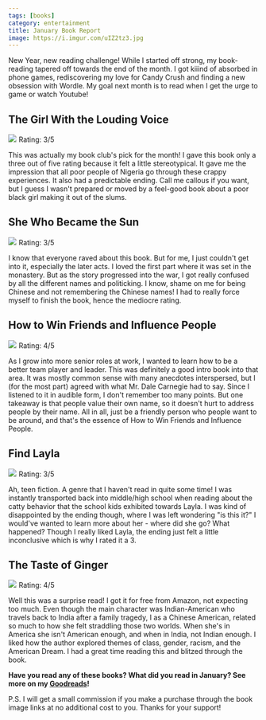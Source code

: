 ```yaml
---
tags: [books]
category: entertainment
title: January Book Report
image: https://i.imgur.com/uIZ2tz3.jpg
---
```


New Year, new reading challenge! While I started off strong, my book-reading tapered off towards the end of the month. I got kiiind of absorbed in phone games, rediscovering my love for Candy Crush and finding a new obsession with Wordle. My goal next month is to read when I get the urge to game or watch Youtube!

## The Girl With the Louding Voice
<a href="https://www.amazon.com/Girl-Louding-Voice-Novel-ebook/dp/B07SCTZ4RQ?keywords=the+girl+with+the+louding+voice&qid=1643336718&sprefix=the+girl+with+%2Caps%2C157&sr=8-1&linkCode=li3&tag=jessicapei-20&linkId=0b23d83d1159289fcec046be6cfc84b0&language=en_US&ref_=as_li_ss_il" target="_blank"><img border="0" src="//ws-na.amazon-adsystem.com/widgets/q?_encoding=UTF8&ASIN=B07SCTZ4RQ&Format=_SL250_&ID=AsinImage&MarketPlace=US&ServiceVersion=20070822&WS=1&tag=jessicapei-20&language=en_US" ></a><img src="https://ir-na.amazon-adsystem.com/e/ir?t=jessicapei-20&language=en_US&l=li3&o=1&a=B07SCTZ4RQ" width="1" height="1" border="0" alt="" style="border:none !important; margin:0px !important;" />
Rating: 3/5

This was actually my book club's pick for the month! I gave this book only a three out of five rating because it felt a little stereotypical. It gave me the impression that all poor people of Nigeria go through these crappy experiences. It also had a predictable ending. Call me callous if you want, but I guess I wasn't prepared or moved by a feel-good book about a poor black girl making it out of the slums.

## She Who Became the Sun
<a href="https://www.amazon.com/gp/product/B08GZXND63?ie=UTF8&SubscriptionId=1MGPYB6YW3HWK55XCGG2&linkCode=li3&tag=jessicapei-20&linkId=cf30d179f71b9718dfd6377704279764&language=en_US&ref_=as_li_ss_il" target="_blank"><img border="0" src="//ws-na.amazon-adsystem.com/widgets/q?_encoding=UTF8&ASIN=B08GZXND63&Format=_SL250_&ID=AsinImage&MarketPlace=US&ServiceVersion=20070822&WS=1&tag=jessicapei-20&language=en_US" ></a><img src="https://ir-na.amazon-adsystem.com/e/ir?t=jessicapei-20&language=en_US&l=li3&o=1&a=B08GZXND63" width="1" height="1" border="0" alt="" style="border:none !important; margin:0px !important;" />
Rating: 3/5

I know that everyone raved about this book. But for me, I just couldn't get into it, especially the later acts. I loved the first part where it was set in the monastery. But as the story progressed into the war, I got really confused by all the different names and politicking. I know, shame on me for being Chinese and not remembering the Chinese names! I had to really force myself to finish the book, hence the mediocre rating.

## How to Win Friends and Influence People
<a href="https://www.amazon.com/How-Win-Friends-Influence-People-ebook/dp/B003WEAI4E?adid=082VK13VJJCZTQYGWWCZ&campaign=211041&keywords=How+to+Win+Friends+and+Influence+People&qid=1644282677&s=books&sr=1-1&linkCode=li3&tag=jessicapei-20&linkId=34027449fd1a4e113b310709e817f4ff&language=en_US&ref_=as_li_ss_il" target="_blank"><img border="0" src="//ws-na.amazon-adsystem.com/widgets/q?_encoding=UTF8&ASIN=B003WEAI4E&Format=_SL250_&ID=AsinImage&MarketPlace=US&ServiceVersion=20070822&WS=1&tag=jessicapei-20&language=en_US" ></a><img src="https://ir-na.amazon-adsystem.com/e/ir?t=jessicapei-20&language=en_US&l=li3&o=1&a=B003WEAI4E" width="1" height="1" border="0" alt="" style="border:none !important; margin:0px !important;" />
Rating: 4/5

As I grow into more senior roles at work, I wanted to learn how to be a better team player and leader. This was definitely a good intro book into that area. It was mostly common sense with many anecdotes interspersed, but I (for the most part) agreed with what Mr. Dale Carnegie had to say. Since I listened to it in audible form, I don't remember too many points. But one takeaway is that people value their own name, so it doesn't hurt to address people by their name. All in all, just be a friendly person who people want to be around, and that's the essence of How to Win Friends and Influence People.

## Find Layla
<a href="https://www.amazon.com/gp/product/B0811XMCWL?ie=UTF8&SubscriptionId=1MGPYB6YW3HWK55XCGG2&linkCode=li3&tag=jessicapei-20&linkId=e0f35d6a1f24cbfb01ec02da78d123c1&language=en_US&ref_=as_li_ss_il" target="_blank"><img border="0" src="//ws-na.amazon-adsystem.com/widgets/q?_encoding=UTF8&ASIN=B0811XMCWL&Format=_SL250_&ID=AsinImage&MarketPlace=US&ServiceVersion=20070822&WS=1&tag=jessicapei-20&language=en_US" ></a><img src="https://ir-na.amazon-adsystem.com/e/ir?t=jessicapei-20&language=en_US&l=li3&o=1&a=B0811XMCWL" width="1" height="1" border="0" alt="" style="border:none !important; margin:0px !important;" />
Rating: 3/5

Ah, teen fiction. A genre that I haven't read in quite some time! I was instantly transported back into middle/high school when reading about the catty behavior that the school kids exhibited towards Layla. I was kind of disappointed by the ending though, where I was left wondering "is this it?" I would've wanted to learn more about her - where did she go? What happened? Though I really liked Layla, the ending just felt a little inconclusive which is why I rated it a 3.

## The Taste of Ginger
<a href="https://www.amazon.com/gp/product/B08YYYVVTC?ie=UTF8&SubscriptionId=1MGPYB6YW3HWK55XCGG2&linkCode=li2&tag=jessicapei-20&linkId=cdabb8026e1ae50361ef435ff9eee9ab&language=en_US&ref_=as_li_ss_il" target="_blank"><img border="0" src="//ws-na.amazon-adsystem.com/widgets/q?_encoding=UTF8&ASIN=B08YYYVVTC&Format=_SL160_&ID=AsinImage&MarketPlace=US&ServiceVersion=20070822&WS=1&tag=jessicapei-20&language=en_US" ></a><img src="https://ir-na.amazon-adsystem.com/e/ir?t=jessicapei-20&language=en_US&l=li2&o=1&a=B08YYYVVTC" width="1" height="1" border="0" alt="" style="border:none !important; margin:0px !important;" />
Rating: 4/5

Well this was a surprise read! I got it for free from Amazon, not expecting too much. Even though the main character was Indian-American who travels back to India after a family tragedy, I as a Chinese American, related so much to how she felt straddling those two worlds. When she's in America she isn't American enough, and when in India, not Indian enough. I liked how the author explored themes of class, gender, racism, and the American Dream. I had a great time reading this and blitzed through the book.

**Have you read any of these books? What did you read in January? See more on my [Goodreads](https://www.goodreads.com/user/show/7454797-jessica)!**

P.S. I will get a small commission if you make a purchase through the book image links at no additional cost to you. Thanks for your support!